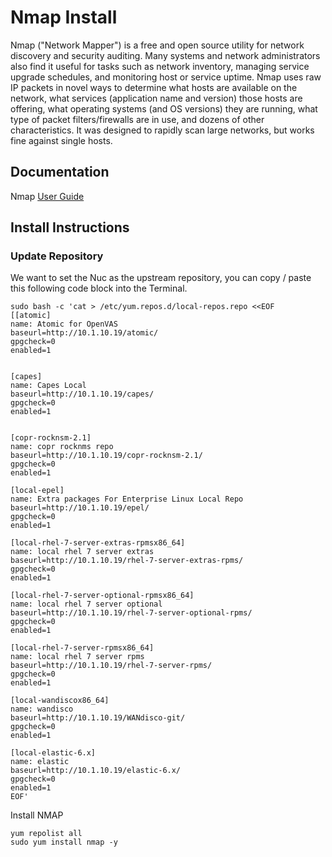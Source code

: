 # Nmap Install
Nmap ("Network Mapper") is a free and open source utility for network discovery and security auditing. Many systems and network administrators also find it useful for tasks such as network inventory, managing service upgrade schedules, and monitoring host or service uptime. Nmap uses raw IP packets in novel ways to determine what hosts are available on the network, what services (application name and version) those hosts are offering, what operating systems (and OS versions) they are running, what type of packet filters/firewalls are in use, and dozens of other characteristics. It was designed to rapidly scan large networks, but works fine against single hosts.

## Documentation
Nmap [User Guide]()

## Install Instructions
### Update Repository
We want to set the Nuc as the upstream repository, you can copy / paste this following code block into the Terminal.
```
sudo bash -c 'cat > /etc/yum.repos.d/local-repos.repo <<EOF
[[atomic]
name: Atomic for OpenVAS
baseurl=http://10.1.10.19/atomic/
gpgcheck=0
enabled=1


[capes]
name: Capes Local
baseurl=http://10.1.10.19/capes/
gpgcheck=0
enabled=1


[copr-rocknsm-2.1]
name: copr rocknms repo
baseurl=http://10.1.10.19/copr-rocknsm-2.1/
gpgcheck=0
enabled=1

[local-epel]
name: Extra packages For Enterprise Linux Local Repo
baseurl=http://10.1.10.19/epel/
gpgcheck=0
enabled=1

[local-rhel-7-server-extras-rpmsx86_64]
name: local rhel 7 server extras
baseurl=http://10.1.10.19/rhel-7-server-extras-rpms/
gpgcheck=0
enabled=1

[local-rhel-7-server-optional-rpmsx86_64]
name: local rhel 7 server optional
baseurl=http://10.1.10.19/rhel-7-server-optional-rpms/
gpgcheck=0
enabled=1

[local-rhel-7-server-rpmsx86_64]
name: local rhel 7 server rpms
baseurl=http://10.1.10.19/rhel-7-server-rpms/
gpgcheck=0
enabled=1

[local-wandiscox86_64]
name: wandisco
baseurl=http://10.1.10.19/WANdisco-git/
gpgcheck=0
enabled=1

[local-elastic-6.x]
name: elastic
baseurl=http://10.1.10.19/elastic-6.x/
gpgcheck=0
enabled=1
EOF'

```
Install NMAP

```
yum repolist all
sudo yum install nmap -y
```
